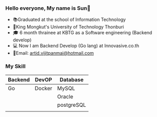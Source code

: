 ### Hello everyone, My name is Sun👋
* :books:Graduated at the school of Information Technology 
* :ant:King Mongkut's University of Technology Thonburi
* :mortar_board: 6 month thrainee at KBTG as a Software engineering (Backend develop)
* :computer: Now I am Backend Develop (Go lang) at Innovasive.co.th
* :love_letter:Email: artid.vijitpanmai@hotmail.com
### My Skill
| Backend | DevOP | Database|
| --------- | ---------- | ---------- |
|   Go    | Docker | MySQL |
||| Oracle |
|||postgreSQL|
||||

<!--
**ArtidSun/ArtidSun** is a ✨ _special_ ✨ repository because its `README.md` (this file) appears on your GitHub profile.

Here are some ideas to get you started:

- 🔭 I’m currently working on ...
- 🌱 I’m currently learning ...
- 👯 I’m looking to collaborate on ...
- 🤔 I’m looking for help with ...
- 💬 Ask me about ...
- 📫 How to reach me: ...
- 😄 Pronouns: ...
- ⚡ Fun fact: ...
-->
